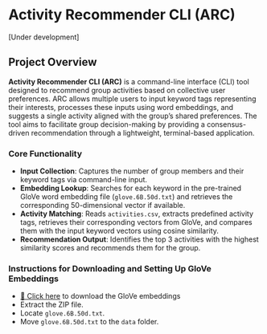 # Activity Recommender CLI (ARC) 
[Under development]

## Project Overview

**Activity Recommender CLI (ARC)** is a command-line interface (CLI) tool designed to recommend group activities based on collective user preferences. ARC allows multiple users to input keyword tags representing their interests, processes these inputs using word embeddings, and suggests a single activity aligned with the group’s shared preferences. The tool aims to facilitate group decision-making by providing a consensus-driven recommendation through a lightweight, terminal-based application.


### Core Functionality

- **Input Collection**: Captures the number of group members and their keyword tags via command-line input.  
- **Embedding Lookup**: Searches for each keyword in the pre-trained GloVe word embedding file (`glove.6B.50d.txt`) and retrieves the corresponding 50-dimensional vector if available.  
- **Activity Matching**: Reads `activities.csv`, extracts predefined activity tags, retrieves their corresponding vectors from GloVe, and compares them with the input keyword vectors using cosine similarity.  
- **Recommendation Output**: Identifies the top 3 activities with the highest similarity scores and recommends them for the group.  


### Instructions for Downloading and Setting Up GloVe Embeddings 

- [🔗 Click here](https://nlp.stanford.edu/data/glove.6B.zip)  to download the GloVe embeddings
- Extract the ZIP file.  
- Locate `glove.6B.50d.txt`.  
- Move `glove.6B.50d.txt` to the `data` folder.  